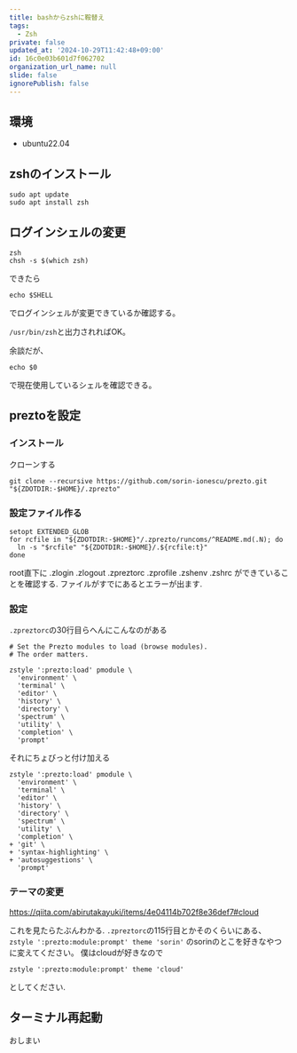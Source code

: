 ```yaml
---
title: bashからzshに鞍替え
tags:
  - Zsh
private: false
updated_at: '2024-10-29T11:42:48+09:00'
id: 16c0e03b601d7f062702
organization_url_name: null
slide: false
ignorePublish: false
---
```

## 環境

- ubuntu22.04

## zshのインストール

```zsh:bash
sudo apt update
sudo apt install zsh
```

## ログインシェルの変更

```zsh:zsh
zsh
chsh -s $(which zsh)
```

できたら

```
echo $SHELL
```

でログインシェルが変更できているか確認する。

`/usr/bin/zsh`と出力されればOK。



余談だが、
```
echo $0
```
で現在使用しているシェルを確認できる。

## preztoを設定

### インストール

クローンする

```zsh:zsh
git clone --recursive https://github.com/sorin-ionescu/prezto.git "${ZDOTDIR:-$HOME}/.zprezto"
```

### 設定ファイル作る

```zsh:zsh
setopt EXTENDED_GLOB
for rcfile in "${ZDOTDIR:-$HOME}"/.zprezto/runcoms/^README.md(.N); do
  ln -s "$rcfile" "${ZDOTDIR:-$HOME}/.${rcfile:t}"
done
```

root直下に
.zlogin
.zlogout
.zpreztorc
.zprofile
.zshenv
.zshrc
ができていることを確認する.
ファイルがすでにあるとエラーが出ます.

### 設定

`.zpreztorc`の30行目らへんにこんなのがある

```diff_batchfile:.zpreztorc
# Set the Prezto modules to load (browse modules).
# The order matters.

zstyle ':prezto:load' pmodule \
  'environment' \
  'terminal' \
  'editor' \
  'history' \
  'directory' \
  'spectrum' \
  'utility' \
  'completion' \
  'prompt'
```

それにちょびっと付け加える

```diff_batchfile:.zpreztorc
zstyle ':prezto:load' pmodule \
  'environment' \
  'terminal' \
  'editor' \
  'history' \
  'directory' \
  'spectrum' \
  'utility' \
  'completion' \
+ 'git' \
+ 'syntax-highlighting' \
+ 'autosuggestions' \
  'prompt'
```

### テーマの変更

https://qiita.com/abirutakayuki/items/4e04114b702f8e36def7#cloud

これを見たらたぶんわかる.
`.zpreztorc`の115行目とかそのくらいにある、
`zstyle ':prezto:module:prompt' theme 'sorin'`
のsorinのとこを好きなやつに変えてください。
僕はcloudが好きなので

```
zstyle ':prezto:module:prompt' theme 'cloud'
```

としてください.

## ターミナル再起動

おしまい
